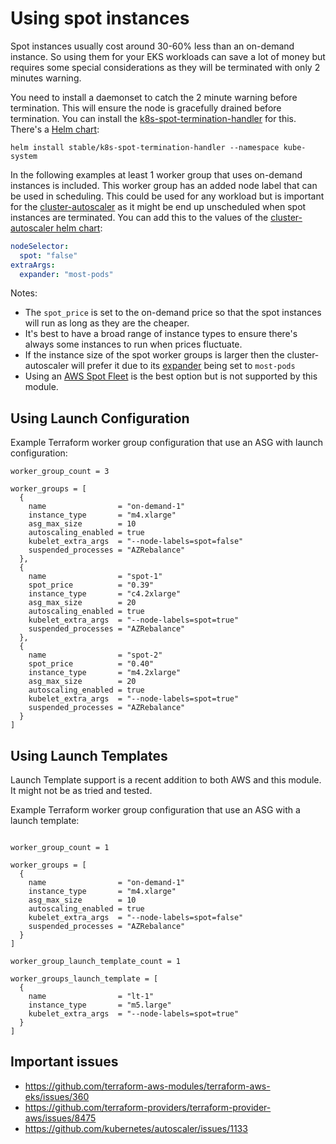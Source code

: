 # Using spot instances

Spot instances usually cost around 30-60% less than an on-demand instance. So using them for your EKS workloads can save a lot of money but requires some special considerations as they will be terminated with only 2 minutes warning.

You need to install a daemonset to catch the 2 minute warning before termination. This will ensure the node is gracefully drained before termination. You can install the [k8s-spot-termination-handler](https://github.com/kube-aws/kube-spot-termination-notice-handler) for this. There's a [Helm chart](https://github.com/helm/charts/tree/master/stable/k8s-spot-termination-handler):

```
helm install stable/k8s-spot-termination-handler --namespace kube-system
```

In the following examples at least 1 worker group that uses on-demand instances is included. This worker group has an added node label that can be used in scheduling. This could be used for any workload but is important for the [cluster-autoscaler](https://github.com/kubernetes/autoscaler/tree/master/cluster-autoscaler) as it might be end up unscheduled when spot instances are terminated. You can add this to the values of the [cluster-autoscaler helm chart](https://github.com/helm/charts/tree/master/stable/cluster-autoscaler):

```yaml
nodeSelector:
  spot: "false"
extraArgs:
  expander: "most-pods"
```

Notes:

- The `spot_price` is set to the on-demand price so that the spot instances will run as long as they are the cheaper.
- It's best to have a broad range of instance types to ensure there's always some instances to run when prices fluctuate.
- If the instance size of the spot worker groups is larger then the cluster-autoscaler will prefer it due to its [expander](https://github.com/kubernetes/autoscaler/blob/master/cluster-autoscaler/FAQ.md#what-are-expanders) being set to `most-pods`
- Using an [AWS Spot Fleet](https://www.terraform.io/docs/providers/aws/r/spot_fleet_request.html) is the best option but is not supported by this module.

## Using Launch Configuration

Example Terraform worker group configuration that use an ASG with launch configuration:

```hcl
worker_group_count = 3

worker_groups = [
  {
    name                = "on-demand-1"
    instance_type       = "m4.xlarge"
    asg_max_size        = 10
    autoscaling_enabled = true
    kubelet_extra_args  = "--node-labels=spot=false"
    suspended_processes = "AZRebalance"
  },
  {
    name                = "spot-1"
    spot_price          = "0.39"
    instance_type       = "c4.2xlarge"
    asg_max_size        = 20
    autoscaling_enabled = true
    kubelet_extra_args  = "--node-labels=spot=true"
    suspended_processes = "AZRebalance"
  },
  {
    name                = "spot-2"
    spot_price          = "0.40"
    instance_type       = "m4.2xlarge"
    asg_max_size        = 20
    autoscaling_enabled = true
    kubelet_extra_args  = "--node-labels=spot=true"
    suspended_processes = "AZRebalance"
  }
]
```

## Using Launch Templates

Launch Template support is a recent addition to both AWS and this module. It might not be as tried and tested.

Example Terraform worker group configuration that use an ASG with a launch template:

```hcl

worker_group_count = 1

worker_groups = [
  {
    name                = "on-demand-1"
    instance_type       = "m4.xlarge"
    asg_max_size        = 10
    autoscaling_enabled = true
    kubelet_extra_args  = "--node-labels=spot=false"
    suspended_processes = "AZRebalance"
  }
]

worker_group_launch_template_count = 1

worker_groups_launch_template = [
  {
    name                = "lt-1"
    instance_type       = "m5.large"
    kubelet_extra_args  = "--node-labels=spot=true"
  }
]
```

## Important issues

- https://github.com/terraform-aws-modules/terraform-aws-eks/issues/360
- https://github.com/terraform-providers/terraform-provider-aws/issues/8475
- https://github.com/kubernetes/autoscaler/issues/1133
